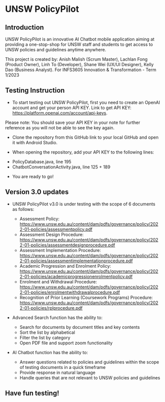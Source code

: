 # UNSW PolicyPilot

## Introduction
UNSW PolicyPilot is an innovative AI Chatbot mobile application aiming at providing a one-stop-shop for UNSW staff and students to get access to UNSW policies and guidelines anytime anywhere.

This project is created by: Anish Malish (Scrum Master), Lachlan Fong (Product Owner), Linh To (Developer), Shane Wei (UX/UI Designer), Kelly Dao (Business Analyst).
For INFS3605 Innovation & Transformation - Term 1/2023

## Testing Instruction
- To start testing out UNSW PolicyPilot, first you need to create an OpenAI account and get your person API KEY.
Link to get API KEY: https://platform.openai.com/account/api-keys. 

Please note: You should save your API KEY in your note for further reference as you will not be able to see the key again.

- Clone the repository from this GitHub link to your local GitHub and open it with Android Studio.

- When opening the repository, add your API KEY to the following lines:
+ PolicyDatabase.java, line 195
+ ChatbotConversationActivity.java, line 125 + 189

- You are ready to go!

## Version 3.0 updates
- UNSW PolicyPilot v3.0 is under testing with the scope of 6 documents as follows:
  + Assessment Policy: https://www.unsw.edu.au/content/dam/pdfs/governance/policy/2022-01-policies/assessmentpolicy.pdf
  + Assessment Design Procedure: https://www.unsw.edu.au/content/dam/pdfs/governance/policy/2022-01-policies/assessmentdesignprocedure.pdf
  + Assessment Implementation Procedure: https://www.unsw.edu.au/content/dam/pdfs/governance/policy/2022-01-policies/assessmentimplementationprocedure.pdf
  + Academic Progression and Enrolment Policy: https://www.unsw.edu.au/content/dam/pdfs/governance/policy/2022-01-policies/academicprogressionenrolmentpolicy.pdf
  + Enrolment and Withdrawal Procedure: https://www.unsw.edu.au/content/dam/pdfs/governance/policy/2022-01-policies/enrolmentwithdrawalprocedure.pdf
  + Recognition of Prior Learning (Coursework Programs) Procedure: https://www.unsw.edu.au/content/dam/pdfs/governance/policy/2022-01-policies/rplprocedure.pdf
  
- Advanced Search function has the ability to:
  + Search for documents by document titles and key contents
  + Sort the list by alphabetical 
  + Filter the list by category
  + Open PDF file and support zoom functionality
- AI Chatbot function has the ability to:
  + Answer questions related to policies and guidelines within the scope of testing documents in a quick timeframe
  + Provide response in natural language
  + Handle queries that are not relevant to UNSW policies and guidelines

## Have fun testing!

